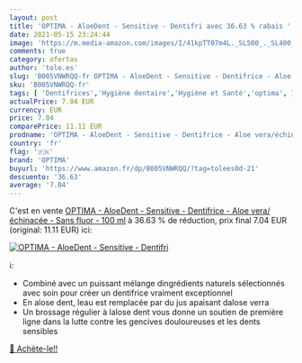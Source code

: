 ```yaml
---
layout: post
title: 'OPTIMA - AloeDent - Sensitive - Dentifri avec 36.63 % rabais '
date: 2021-05-15 23:24:44
image: 'https://m.media-amazon.com/images/I/41kpTT07m4L._SL500_._SL400_.jpg'
comments: true
category: ofertas
author: 'tole.es'
slug: 'B005VNWRQQ-fr OPTIMA - AloeDent - Sensitive - Dentifrice - Aloe...'
sku: 'B005VNWRQQ-fr'
tags: [ 'Dentifrices','Hygiène dentaire','Hygiène et Santé','optima', ]
actualPrice: 7.04 EUR
currency: EUR
price: 7.04
comparePrice: 11.11 EUR
prodname: 'OPTIMA - AloeDent - Sensitive - Dentifrice - Aloe vera/échinacée - Sans fluor - 100 ml'
country: 'fr'
flag: '🇫🇷'
brand: 'OPTIMA'
buyurl: 'https://www.amazon.fr/dp/B005VNWRQQ/?tag=tolees0d-21'
descuento: '36.63'
average: '7.04'
---
```


C'est en vente [OPTIMA - AloeDent - Sensitive - Dentifrice - Aloe vera/échinacée - Sans fluor - 100 ml](https://www.amazon.fr/dp/B005VNWRQQ/?tag=tolees0d-21)  à  36.63 % de réduction, prix final  7.04 EUR (original: 11.11 EUR) ici:

[![OPTIMA - AloeDent - Sensitive - Dentifri](https://m.media-amazon.com/images/I/41kpTT07m4L._SL500_._SL400_.jpg)](https://www.amazon.fr/dp/B005VNWRQQ/?tag=tolees0d-21)

ℹ️:

- Combiné avec un puissant mélange dingrédients naturels sélectionnés avec soin pour créer un dentifrice vraiment exceptionnel
- En alose dent, leau est remplacée par du jus apaisant dalose verra
- Un brossage régulier à lalose dent vous donne un soutien de première ligne dans la lutte contre les gencives douloureuses et les dents sensibles

[🛒 Achète-le!!](https://www.amazon.fr/dp/B005VNWRQQ/?tag=tolees0d-21)
